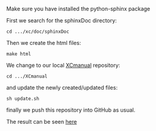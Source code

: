 Make sure you have installed the python-sphinx package


First we search for the sphinxDoc directory:

`cd .../xc/doc/sphinxDoc`

Then we create the html files:

`make html`

We change to our local [XCmanual](http://github.com/xcfem/XCmanual/) repository:

`cd .../XCmanual`

and update the newly created/updated files:

`sh update.sh`

finally we push this repository into GitHub as usual.

The result can be seen [here](http://xcfem.github.io/XCmanual/) 

